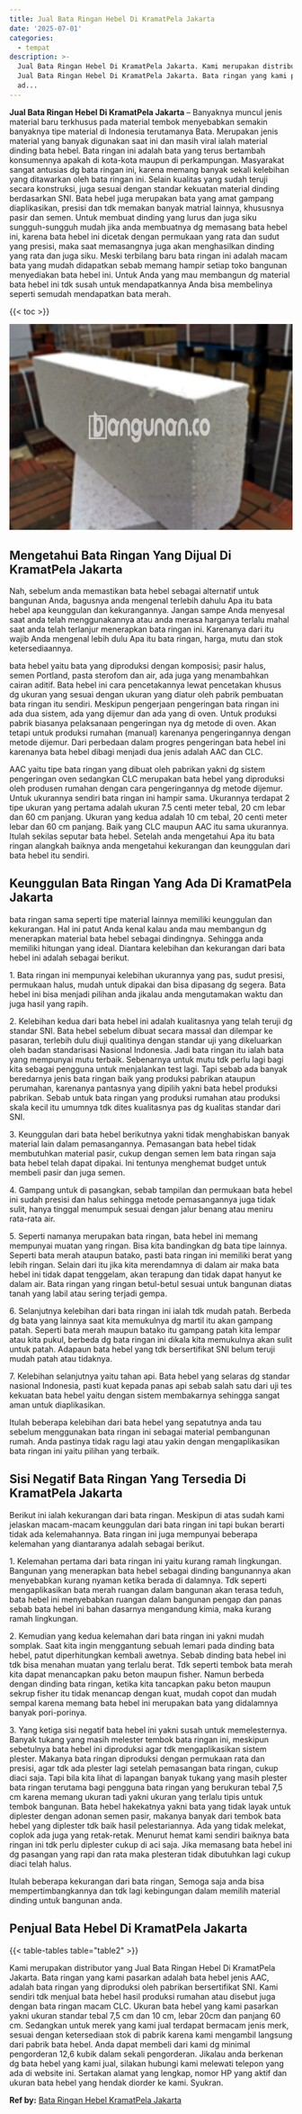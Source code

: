 ```yaml
---
title: Jual Bata Ringan Hebel Di KramatPela Jakarta
date: '2025-07-01'
categories:
  - tempat
description: >-
  Jual Bata Ringan Hebel Di KramatPela Jakarta. Kami merupakan distributor yang
  Jual Bata Ringan Hebel Di KramatPela Jakarta. Bata ringan yang kami pasarkan
  ad...
---
```


**Jual Bata Ringan Hebel Di KramatPela Jakarta** – Banyaknya muncul jenis material baru terkhusus pada material tembok menyebabkan semakin banyaknya tipe material di Indonesia terutamanya Bata. Merupakan jenis material yang banyak digunakan saat ini dan masih viral ialah material dinding bata hebel. Bata ringan ini adalah bata yang terus bertambah konsumennya apakah di kota-kota maupun di perkampungan. Masyarakat sangat antusias dg bata ringan ini, karena memang banyak sekali kelebihan yang ditawarkan oleh bata ringan ini. Selain kualitas yang sudah teruji secara konstruksi, juga sesuai dengan standar kekuatan material dinding berdasarkan SNI. Bata hebel juga merupakan bata yang amat gampang diaplikasikan, presisi dan tdk memakan banyak matrial lainnya, khususnya pasir dan semen. Untuk membuat dinding yang lurus dan juga siku sungguh-sungguh mudah jika anda membuatnya dg memasang bata hebel ini, karena bata hebel ini dicetak dengan permukaan yang rata dan sudut yang presisi, maka saat memasangnya juga akan menghasilkan dinding yang rata dan juga siku. Meski terbilang baru bata ringan ini adalah macam bata yang mudah didapatkan sebab memang hampir setiap toko bangunan menyediakan bata hebel ini. Untuk Anda yang mau membangun dg material bata hebel ini tdk susah untuk mendapatkannya Anda bisa membelinya seperti semudah mendapatkan bata merah.

{{< toc >}}

![Jual Bata Ringan Hebel Di KramatPela Jakarta](/images/jual-hebel-murah-30.png)

## Mengetahui Bata Ringan Yang Dijual Di KramatPela Jakarta

Nah, sebelum anda memastikan bata hebel sebagai alternatif untuk bangunan Anda, bagusnya anda mengenal terlebih dahulu Apa itu bata hebel apa keunggulan dan kekurangannya. Jangan sampe Anda menyesal saat anda telah menggunakannya atau anda merasa harganya terlalu mahal saat anda telah terlanjur menerapkan bata ringan ini. Karenanya dari itu wajib Anda mengenal lebih dulu Apa itu bata ringan, harga, mutu dan stok ketersediaannya.

bata hebel yaitu bata yang diproduksi dengan komposisi; pasir halus, semen Portland, pasta sterofom dan air, ada juga yang menambahkan cairan aditif. Bata hebel ini cara pencetakannya lewat pencetakan khusus dg ukuran yang sesuai dengan ukuran yang diatur oleh pabrik pembuatan bata ringan itu sendiri. Meskipun pengerjaan pengeringan bata ringan ini ada dua sistem, ada yang dijemur dan ada yang di oven. Untuk produksi pabrik biasanya pelaksanaan pengeringan nya dg metode di oven. Akan tetapi untuk produksi rumahan (manual) karenanya pengeringannya dengan metode dijemur. Dari perbedaan dalam progres pengeringan bata hebel ini karenanya bata hebel dibagi menjadi dua jenis adalah AAC dan CLC.

AAC yaitu tipe bata ringan yang dibuat oleh pabrikan yakni dg sistem pengeringan oven sedangkan CLC merupakan bata hebel yang diproduksi oleh produsen rumahan dengan cara pengeringannya dg metode dijemur. Untuk ukurannya sendiri bata ringan ini hampir sama. Ukurannya terdapat 2 tipe ukuran yang pertama adalah ukuran 7.5 centi meter tebal, 20 cm lebar dan 60 cm panjang. Ukuran yang kedua adalah 10 cm tebal, 20 centi meter lebar dan 60 cm panjang. Baik yang CLC maupun AAC itu sama ukurannya. Itulah sekilas seputar bata hebel. Setelah anda mengetahui Apa itu bata ringan alangkah baiknya anda mengetahui kekurangan dan keunggulan dari bata hebel itu sendiri.

## Keunggulan Bata Ringan Yang Ada Di KramatPela Jakarta

bata ringan sama seperti tipe material lainnya memiliki keunggulan dan kekurangan. Hal ini patut Anda kenal kalau anda mau membangun dg menerapkan material bata hebel sebagai dindingnya. Sehingga anda memiliki hitungan yang ideal. Diantara kelebihan dan kekurangan dari bata hebel ini adalah sebagai berikut.

1\. Bata ringan ini mempunyai kelebihan ukurannya yang pas, sudut presisi, permukaan halus, mudah untuk dipakai dan bisa dipasang dg segera. Bata hebel ini bisa menjadi pilihan anda jikalau anda mengutamakan waktu dan juga hasil yang rapih.

2\. Kelebihan kedua dari bata hebel ini adalah kualitasnya yang telah teruji dg standar SNI. Bata hebel sebelum dibuat secara massal dan dilempar ke pasaran, terlebih dulu diuji qualitinya dengan standar uji yang dikeluarkan oleh badan standarisasi Nasional Indonesia. Jadi bata ringan itu ialah bata yang mempunyai mutu terbaik. Sebenarnya untuk mutu tdk perlu lagi bagi kita sebagai pengguna untuk menjalankan test lagi. Tapi sebab ada banyak beredarnya jenis bata ringan baik yang produksi pabrikan ataupun perumahan, karenanya pantasnya yang dipilih yakni bata hebel produksi pabrikan. Sebab untuk bata ringan yang produksi rumahan atau produksi skala kecil itu umumnya tdk dites kualitasnya pas dg kualitas standar dari SNI.

3\. Keunggulan dari bata hebel berikutnya yakni tidak menghabiskan banyak material lain dalam pemasangannya. Pemasangan bata hebel tidak membutuhkan material pasir, cukup dengan semen lem bata ringan saja bata hebel telah dapat dipakai. Ini tentunya menghemat budget untuk membeli pasir dan juga semen.

4\. Gampang untuk di pasangkan, sebab tampilan dan permukaan bata hebel ini sudah presisi dan halus sehingga metode pemasangannya juga tidak sulit, hanya tinggal menumpuk sesuai dengan jalur benang atau meniru rata-rata air.

5\. Seperti namanya merupakan bata ringan, bata hebel ini memang mempunyai muatan yang ringan. Bisa kita bandingkan dg bata tipe lainnya. Seperti bata merah ataupun batako, pasti bata ringan ini memiliki berat yang lebih ringan. Selain dari itu jika kita merendamnya di dalam air maka bata hebel ini tidak dapat tenggelam, akan terapung dan tidak dapat hanyut ke dalam air. Bata ringan yang ringan betul-betul sesuai untuk bangunan diatas tanah yang labil atau sering terjadi gempa.

6\. Selanjutnya kelebihan dari bata ringan ini ialah tdk mudah patah. Berbeda dg bata yang lainnya saat kita memukulnya dg martil itu akan gampang patah. Seperti bata merah maupun batako itu gampang patah kita lempar atau kita pukul, berbeda dg bata ringan ini dikala kita memukulnya akan sulit untuk patah. Adapaun bata hebel yang tdk bersertifikat SNI belum teruji mudah patah atau tidaknya.

7\. Kelebihan selanjutnya yaitu tahan api. Bata hebel yang selaras dg standar nasional Indonesia, pasti kuat kepada panas api sebab salah satu dari uji tes kekuatan bata hebel yaitu dengan sistem membakarnya sehingga sangat aman untuk diaplikasikan.

Itulah beberapa kelebihan dari bata hebel yang sepatutnya anda tau sebelum menggunakan bata ringan ini sebagai material pembangunan rumah. Anda pastinya tidak ragu lagi atau yakin dengan mengaplikasikan bata ringan ini yaitu pilihan yang terbaik.

## Sisi Negatif Bata Ringan Yang Tersedia Di KramatPela Jakarta

Berikut ini ialah kekurangan dari bata ringan. Meskipun di atas sudah kami jelaskan macam-macam keunggulan dari bata ringan ini tapi bukan berarti tidak ada kelemahannya. Bata ringan ini juga mempunyai beberapa kelemahan yang diantaranya adalah sebagai berikut.

1\. Kelemahan pertama dari bata ringan ini yaitu kurang ramah lingkungan. Bangunan yang menerapkan bata hebel sebagai dinding bangunannya akan menyebabkan kurang nyaman ketika berada di dalamnya. Tdk seperti mengaplikasikan bata merah ruangan dalam bangunan akan terasa teduh, bata hebel ini menyebabkan ruangan dalam bangunan pengap dan panas sebab bata hebel ini bahan dasarnya mengandung kimia, maka kurang ramah lingkungan.

2\. Kemudian yang kedua kelemahan dari bata ringan ini yakni mudah somplak. Saat kita ingin menggantung sebuah lemari pada dinding bata hebel, patut diperhitungkan kembali awetnya. Sebab dinding bata hebel ini tdk bisa menahan muatan yang terlalu berat. Tdk seperti tembok bata merah kita dapat menancapkan paku beton maupun fisher. Namun berbeda dengan dinding bata ringan, ketika kita tancapkan paku beton maupun sekrup fisher itu tidak menancap dengan kuat, mudah copot dan mudah sempal karena memang bata hebel ini merupakan bata yang didalamnya banyak pori-porinya.

3\. Yang ketiga sisi negatif bata hebel ini yakni susah untuk memelesternya. Banyak tukang yang masih melester tembok bata ringan ini, meskipun sebetulnya bata hebel ini diproduksi agar tdk mengaplikasikan sistem plester. Makanya bata ringan diproduksi dengan permukaan rata dan presisi, agar tdk ada plester lagi setelah pemasangan bata ringan, cukup diaci saja. Tapi bila kita lihat di lapangan banyak tukang yang masih plester bata ringan terutama bagi pengguna bata ringan yang berukuran tebal 7,5 cm karena memang ukuran tadi yakni ukuran yang terlalu tipis untuk tembok bangunan. Bata hebel hakekatnya yakni bata yang tidak layak untuk diplester dengan adonan semen pasir, makanya banyak dari tembok bata hebel yang diplester tdk baik hasil pelestariannya. Ada yang tidak melekat, coplok ada juga yang retak-retak. Menurut hemat kami sendiri baiknya bata ringan ini tdk perlu diplester cukup di aci saja. Jika memasang bata hebel ini dg pasangan yang rapi dan rata maka plesteran tidak dibutuhkan lagi cukup diaci telah halus.

Itulah beberapa kekurangan dari bata ringan, Semoga saja anda bisa mempertimbangkannya dan tdk lagi kebingungan dalam memilih material dinding untuk bangunan anda.

## Penjual Bata Hebel Di KramatPela Jakarta

{{< table-tables table="table2" >}}

Kami merupakan distributor yang Jual Bata Ringan Hebel Di KramatPela Jakarta. Bata ringan yang kami pasarkan adalah bata hebel jenis AAC, adalah bata ringan yang diproduksi oleh pabrikan bersertifikat SNI. Kami sendiri tdk menjual bata hebel hasil produksi rumahan atau disebut juga dengan bata ringan macam CLC. Ukuran bata hebel yang kami pasarkan yakni ukuran standar tebal 7,5 cm dan 10 cm, lebar 20cm dan panjang 60 cm. Sedangkan untuk merek yang kami jual terdapat bermacam jenis merk, sesuai dengan ketersediaan stok di pabrik karena kami mengambil langsung dari pabrik bata hebel. Anda dapat membeli dari kami dg minimal pengorderan 12,6 kubik dalam sekali pengorderan. Jikalau anda berkenan dg bata hebel yang kami jual, silakan hubungi kami melewati telepon yang ada di website ini. Sertakan alamat yang lengkap, nomor HP yang aktif dan ukuran bata hebel yang hendak diorder ke kami. Syukran.

**Ref by:** [Bata Ringan Hebel KramatPela Jakarta](https://id.wikipedia.org/wiki/Bata)
